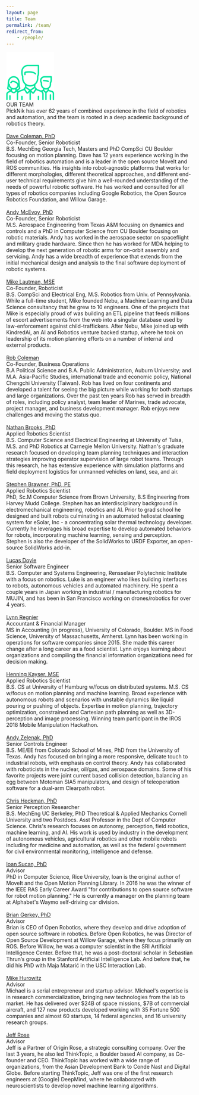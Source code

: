 ```yaml
---
layout: page
title: Team
permalink: /team/
redirect_from:
    - /people/
---
```

<div class="people">
    <img class="peopleIcon" src="../images/people-icon.png">
    <div class="integTitle">OUR TEAM</div>
    <div class="lineN"></div>
    <div class="peopleSubText">PickNik has over 62 years of combined experience in the field of robotics and automation, and the team is rooted in a deep academic background of robotics theory.
    </div>
</div>
<div class="peopleCon">
    <div class="peopleRow">
        <div class="peopleCol">
            <div class="recPadP">
                <a style="display:inline-block;" href="https://www.linkedin.com/in/davetcoleman/" target="_blank">
                    <div class="bioPic" style="background-image: url('../images/p1.jpg')"></div>
                </a><br>
                <a class="peopleName" href="https://www.linkedin.com/in/davetcoleman/" target="_blank">Dave Coleman, PhD</a>
                <div class="peoplePosition">Co-Founder, Senior Roboticist</div>
                <div class="peopleDesc">B.S. MechEng Georgia Tech, Masters and PhD CompSci CU Boulder focusing on motion planning. Dave has 12 years experience working in the field of robotics automation and is a leader in the open source MoveIt and ROS communities. His insights into robot-agnostic platforms that works for different morphologies, different theoretical approaches, and different end-user technical requirements give him a well-rounded understanding of the needs of powerful robotic software. He has worked and consulted for all types of robotics companies including Google Robotics, the Open Source Robotics Foundation, and Willow Garage.</div>
            </div>
        </div>
        <div class="peopleCol">
            <div class="recPadP">
                <a style="display:inline-block;" href="https://www.linkedin.com/in/andymcevoy/" target="_blank">
                    <div class="bioPic" style="background-image: url('../images/p2.jpg')"></div>
                </a><br>
                <a class="peopleName" href="https://www.linkedin.com/in/andymcevoy/" target="_blank">Andy McEvoy, PhD</a>
                <div class="peoplePosition">Co-Founder, Senior Roboticist</div>
                <div class="peopleDesc">M.S. Aerospace Engineering from Texas A&M focusing on dynamics and controls and a PhD in Computer Science from CU Boulder focusing on robotic materials. Andy has worked in the aerospace sector on spaceflight and military grade hardware.
                    Since then he has worked for MDA helping to develop the next generation of robotic arms for on-orbit assembly and servicing. Andy has a wide breadth of experience that extends from the initial mechanical design and analysis to
                    the final software deployment of robotic systems.</div>
            </div>
        </div>
        <div class="peopleCol">
            <div class="recPadP">
                <a style="display:inline-block;" href="https://www.linkedin.com/in/mikelautman/" target="_blank">
                    <div class="bioPic" style="background-image: url('../images/p3.jpg')"></div>
                </a><br>
                <a class="peopleName" href="https://www.linkedin.com/in/mikelautman/" target="_blank">Mike Lautman, MSE</a>
                <div class="peoplePosition">Co-Founder, Roboticist</div>
                <div class="peopleDesc">B.S. CompSci and Electrical Eng, M.S. Robotics from Univ. of Pennsylvania. While a full-time student, Mike founded Nebu, a Machine Learning and Data Science consultancy that he grew to 10 engineers. One
                    of the projects that Mike is especially proud of was building an ETL pipeline that feeds millions of escort advertisements from the web into a singular database used by law-enforcement against child-traffickers. After
                    Nebu, Mike joined up with KindredAi, an AI and Robotics venture backed startup, where he took on leadership of its motion planning efforts on a number of internal and external products. </div>
            </div>
        </div>
    </div>
    <div class="peopleRow">
    <div class="peopleCol margPR">
            <div class="recPadP">
                <a style="display:inline-block;" href="https://www.linkedin.com/in/robertccoleman/" target="_blank">
                    <div class="bioPic" style="background-image: url('../images/p4.jpg')"></div>
                </a><br>
                <a class="peopleName" href="https://www.linkedin.com/in/robertccoleman/" target="_blank">Rob Coleman</a>
                <div class="peoplePosition">Co-Founder, Business Operations</div>
                <div class="peopleDesc">B.A Political Science and B.A. Public Administration, Auburn University; and M.A. Asia-Pacific Studies, international trade and economic policy, National Chengchi University (Taiwan). Rob has lived on four continents and developed a talent for seeing the big picture while working for both startups and large organizations.
                    Over the past ten years Rob has served in breadth of roles, including policy analyst, team leader of Marines, trade advocate, project manager, and business development manager. Rob enjoys new challenges and moving the status quo.
                </div>
            </div>
        </div>
        <div class="peopleCol margPR">
            <div class="recPadP">
                <a style="display:inline-block;" href="https://www.linkedin.com/in/nathan-b-brooks/" target="_blank">
                    <div class="bioPic" style="background-image: url('../images/p10.jpg')"></div>
                </a><br>
                <a class="peopleName" href="https://www.linkedin.com/in/nathan-b-brooks/" target="_blank">Nathan Brooks, PhD</a>
                <div class="peoplePosition">Applied Robotics Scientist</div>
                <div class="peopleDesc">B.S. Computer Science and Electrical Engineering at University of Tulsa, M.S. and PhD Robotics at Carnegie Mellon University. Nathan's graduate research focused on developing team planning techniques and interaction strategies improving operator supervision of large robot teams. Through this research, he has extensive experience with simulation platforms and field deployment logistics for unmanned vehicles on land, sea, and air.</div>
            </div>
        </div>
        <div class="peopleCol margPR">
            <div class="recPadP">
                <a style="display:inline-block;" href="https://www.linkedin.com/in/stephenbrawner/" target="_blank">
                    <div class="bioPic" style="background-image: url('../images/p11.jpg')"></div>
                </a><br>
                <a class="peopleName" href="https://www.linkedin.com/in/stephenbrawner/" target="_blank">Stephen Brawner, PhD, PE</a>
                <div class="peoplePosition">Applied Robotics Scientist</div>
                <div class="peopleDesc">PhD, Sc.M Computer Science from Brown University, B.S Engineering from Harvey Mudd College. Stephen has an interdisciplinary background in electromechanical engineering, robotics and AI. Prior to grad school he designed and built robots culminating in an automated heliostat cleaning system for eSolar, Inc - a concentrating solar thermal technology developer. Currently he leverages his broad expertise to develop automated behaviors for robots, incorporating machine learning, sensing and perception. Stephen is also the developer of the SolidWorks to URDF Exporter, an open-source SolidWorks add-in.</div>
            </div>
        </div>
    </div>
    <div class="peopleRow">
    <div class="peopleCol margPR">
            <div class="recPadP">
                <a style="display:inline-block;" href="https://www.linkedin.com/in/stonelinks/" target="_blank">
                    <div class="bioPic" style="background-image: url('../images/p13.png')"></div>
                </a><br>
                <a class="peopleName" href="https://www.linkedin.com/in/stonelinks/" target="_blank">Lucas Doyle</a>
                <div class="peoplePosition">Senior Software Engineer</div>
                <div class="peopleDesc">B.S. Computer and Systems Engineering, Rensselaer Polytechnic Institute with a focus on robotics. Luke is an engineer who likes building interfaces to robots, autonomous vehicles and automated machinery. He spent a couple years in Japan working in industrial / manufacturing robotics for MUJIN, and has been in San Francisco working on drones/robotics for over 4 years.</div>
            </div>
        </div>
        <div class="peopleCol">
            <div class="recPadP">
                <a style="display:inline-block;" href="https://www.linkedin.com/in/lynn-regnier-73a8b7a3/" target="_blank">
                    <div class="bioPic" style="background-image: url('../images/p9.jpg')"></div>
                </a><br>
                <a class="peopleName" href="https://www.linkedin.com/in/lynn-regnier-73a8b7a3/" target="_blank">Lynn Regnier</a>
                <div class="peoplePosition">Accountant & Financial Manager</div>
                <div class="peopleDesc">MS in Accounting (in progress), University of Colorado, Boulder. MS in Food Science, University of Massachusetts, Amherst. Lynn has been working in operations for software companies since 2015. She made this career change after a long
                    career as a food scientist. Lynn enjoys learning about organizations and compiling the financial information organizations need for decision making.
                </div>
            </div>
        </div>
        <div class="peopleCol margPR">
            <div class="recPadP">
                <a style="display:inline-block;" href="https://www.linkedin.com/in/lars-henning-kayser-79ab18178/" target="_blank">
                    <div class="bioPic" style="background-image: url('../images/p14.jpg')"></div>
                </a><br>
                <a class="peopleName" href="https://www.linkedin.com/in/lars-henning-kayser-79ab18178/" target="_blank">Henning Kayser, MSE</a>
                <div class="peoplePosition">Applied Robotics Scientist</div>
                <div class="peopleDesc">B.S. CS at University of Hamburg w/focus on distributed systems. M.S. CS w/focus on motion planning and machine learning. Broad experience with autonomous robots and scenarios with unstable dynamics like liquid pouring or pushing of objects. Expertise in motion planning, trajectory optimization, constrained and Cartesian path planning as well as 3D-perception and image processing. Winning team participant in the IROS 2018 Mobile Manipulation Hackathon.
                </div>
            </div>
        </div>
    </div>
    <div class="peopleRow">
        <div class="peopleCol">
            <div class="recPadP">
                <a style="display:inline-block;" href="https://www.linkedin.com/in/andy-zelenak-a659b3127" target="_blank">
                    <div class="bioPic" style="background-image: url('../images/p16.jpg')"></div>
                </a><br>
                <a class="peopleName" href="https://www.linkedin.com/in/andy-zelenak-a659b3127" target="_blank">Andy Zelenak, PhD</a>
                <div class="peoplePosition">Senior Controls Engineer</div>
                <div class="peopleDesc">B.S. ME/EE from Colorado School of Mines, PhD from the University of Texas. Andy has focused on bringing a more responsive, delicate touch to industrial robots, with emphasis on control theory. Andy has collaborated with roboticists in the nuclear, oil/gas, and aerospace domains. Some of his favorite projects were joint current based collision detection, balancing an egg between Motoman SIA5 manipulators, and design of teleoperation software for a dual-arm Clearpath robot.
                </div>
            </div>
        </div>
        <div class="peopleCol">
            <div class="recPadP">
                <a style="display:inline-block;" href="https://www.linkedin.com/in/christofferheckman/" target="_blank">
                    <div class="bioPic" style="background-image: url('../images/p15.jpg')"></div>
                </a><br>
                <a class="peopleName" href="https://www.linkedin.com/in/christofferheckman/" target="_blank">Chris Heckman, PhD</a>
                <div class="peoplePosition">Senior Perception Researcher</div>
                <div class="peopleDesc">B.S. MechEng UC Berkeley, PhD Theoretical & Applied Mechanics Cornell University and two Postdocs. Asst Professor in the Dept of Computer Science. Chris's research focuses on autonomy, perception, field robotics, machine learning, and AI. His work is used by industry in the development of autonomous vehicles, agricultural robotics and other mobile robots including for medicine and automation, as well as the federal government for civil environmental monitoring, intelligence and defense.</div>
            </div>
        </div>
        <div class="peopleCol margPR">
            <div class="recPadP">
                <a style="display:inline-block;" href="https://www.linkedin.com/in/ioansucan/" target="_blank">
                    <div class="bioPic" style="background-image: url('../images/p8.jpg')"></div>
                </a><br>
                <a class="peopleName" href="https://www.linkedin.com/in/ioansucan/" target="_blank">Ioan Sucan, PhD</a>
                <div class="peoplePosition">Advisor</div>
                <div class="peopleDesc">PhD in Computer Science, Rice University, Ioan is the original author of MoveIt and the Open Motion Planning Library. In 2016 he was the winner of the IEEE RAS Early Career Award "for contributions to open source software for robot
                    motion planning." He is currently a manager on the planning team at Alphabet's Waymo self-driving car division.
                </div>
            </div>
        </div>
    </div>
    <div class="peopleRow">
        <div class="peopleCol margPR">
            <div class="recPadP">
                <a style="display:inline-block;" href="https://brian.gerkey.org/" target="_blank">
                    <div class="bioPic" style="background-image: url('../images/p12.png')"></div>
                </a><br>
                <a class="peopleName" href="https://brian.gerkey.org/" target="_blank">Brian Gerkey, PhD</a>
                <div class="peoplePosition">Advisor</div>
                <div class="peopleDesc"> Brian is CEO of Open Robotics, where they develop and drive adoption of open source software in robotics. Before Open Robotics, he was Director of Open Source Development at Willow Garage, where they focus primarily on ROS. Before Willow, he was a computer scientist in the SRI Artificial Intelligence Center. Before that, he was a post-doctoral scholar in Sebastian Thrun‘s group in the Stanford Artificial Intelligence Lab. And before that, he did his PhD with Maja Matarić in the USC Interaction Lab.
                </div>
            </div>
        </div>
        <div class="peopleCol">
            <div class="recPadP">
                <a style="display:inline-block;" href="https://www.linkedin.com/in/michael-hurowitz-a016a76/" target="_blank">
                    <div class="bioPic" style="background-image: url('../images/p5.jpg')"></div>
                </a><br>
                <a class="peopleName" href="https://www.linkedin.com/in/michael-hurowitz-a016a76/" target="_blank">Mike Hurowitz</a>
                <div class="peoplePosition">Advisor</div>
                <div class="peopleDesc">Michael is a serial entrepreneur and startup advisor. Michael's expertise is in research commercialization, bringing new technologies from the lab to market. He has delivered over $24B of space missions, $7B of commercial aircraft,
                    and 127 new products developed working with 35 Fortune 500 companies and almost 60 startups, 14 federal agencies, and 16 university research groups.</div>
            </div>
        </div>
        <div class="peopleCol">
            <div class="recPadP">
                <a style="display:inline-block;" href="https://www.linkedin.com/in/rosejn/" target="_blank">
                    <div class="bioPic" style="background-image: url('../images/p6.jpg')"></div>
                </a><br>
                <a class="peopleName" href="https://www.linkedin.com/in/rosejn/" target="_blank">Jeff Rose</a>
                <div class="peoplePosition">Advisor</div>
                <div class="peopleDesc">Jeff is a Partner of Origin Rose, a strategic consulting company. Over the last 3 years, he also led ThinkTopic, a Boulder based AI company, as Co-founder and CEO. ThinkTopic has worked with a wide range of organizations, from the Asian Development Bank to Conde Nast and Digital Globe. Before starting
                    ThinkTopic, Jeff was one of the first research engineers at (Google) DeepMind, where he collaborated with neuroscientists to develop novel machine learning algorithms.</div>
            </div>
        </div>
    </div>
</div>
